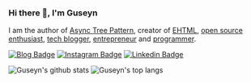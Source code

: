 <!--
**Guseyn/guseyn** is a ✨ _special_ ✨ repository because its `README.md` (this file) appears on your GitHub profile.

Here are some ideas to get you started:

- 🔭 I’m currently working on ...
- 🌱 I’m currently learning ...
- 👯 I’m looking to collaborate on ...
- 🤔 I’m looking for help with ...
- 💬 Ask me about ...
- 📫 How to reach me: ...
- 😄 Pronouns: ...
- ⚡ Fun fact: ...
-->

### Hi there 👋, I'm Guseyn

I am the author of [Async Tree Pattern](https://guseyn.com/pdf/Async_Tree_Pattern.pdf), creator of [EHTML](https://github.com/Guseyn/EHTML), [open source enthusiast](https://guseyn.com/stuff/projects?v=1.0.227), [tech blogger](guseyn.com), [entrepreneur](https://guseyn.com/stuff/about#entrepreneur) and [programmer](https://guseyn.com/stuff/about#programmer).

[![Blog Badge](https://img.shields.io/badge/-guseyn.com-red?style=flat-square&logoColor=white&link=https://guseyn.com)](https://guseyn.com)
[![Instagram Badge](https://img.shields.io/badge/-guseyn-orchid?style=flat-square&logo=instagram&logoColor=white&link=https://instagram.com/guseyn.4u)](https://instagram.com/guseyn.4u)
[![Linkedin Badge](https://img.shields.io/badge/-guseyn-blue?style=flat-square&logo=Linkedin&logoColor=white&link=https://www.linkedin.com/in/guseyn-ismayylov-111bb1179/)](https://www.linkedin.com/in/guseyn-ismayylov-111bb1179/)

![Guseyn's github stats](https://github-readme-stats.vercel.app/api?username=guseyn&show_icons=true&theme=default&disable_animations=true&count_private=true&hide_rank=true&include_all_commits=true&custom_title=GitHub%20Stats&line_height=20)
![Guseyn's top langs](https://github-readme-stats.vercel.app/api/top-langs/?username=guseyn&hide=TeX&layout=compact)
